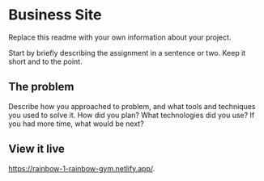 # Business Site

Replace this readme with your own information about your project. 

Start by briefly describing the assignment in a sentence or two. Keep it short and to the point.

## The problem

Describe how you approached to problem, and what tools and techniques you used to solve it. How did you plan? What technologies did you use? If you had more time, what would be next?

## View it live
https://rainbow-1-rainbow-gym.netlify.app/.
